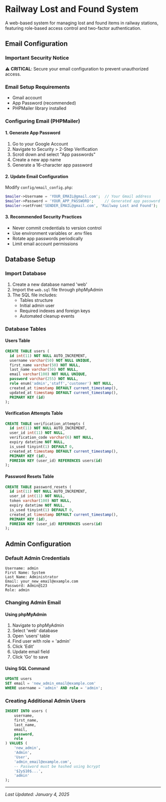 # Railway Lost and Found System

A web-based system for managing lost and found items in railway stations, featuring role-based access control and two-factor authentication.


## Email Configuration

### Important Security Notice
⚠️ **CRITICAL**: Secure your email configuration to prevent unauthorized access.

### Email Setup Requirements
- Gmail account
- App Password (recommended)
- PHPMailer library installed

### Configuring Email (PHPMailer)

#### 1. Generate App Password
1. Go to your Google Account
2. Navigate to Security > 2-Step Verification
3. Scroll down and select "App passwords"
4. Create a new app name
5. Generate a 16-character app password

#### 2. Update Email Configuration
Modify `config/email_config.php`:
```php
$mailer->Username = 'YOUR_EMAIL@gmail.com';  // Your Gmail address
$mailer->Password = 'YOUR_APP_PASSWORD';     // Generated app password
$mailer->setFrom('SENDER_EMAIL@gmail.com', 'Railway Lost and Found');
```

#### 3. Recommended Security Practices
- Never commit credentials to version control
- Use environment variables or .env files
- Rotate app passwords periodically
- Limit email account permissions

## Database Setup

### Import Database
1. Create a new database named 'web'
2. Import the `web.sql` file through phpMyAdmin
3. The SQL file includes:
   - Tables structure
   - Initial admin user
   - Required indexes and foreign keys
   - Automated cleanup events

### Database Tables

#### Users Table
```sql
CREATE TABLE users (
  id int(11) NOT NULL AUTO_INCREMENT,
  username varchar(50) NOT NULL UNIQUE,
  first_name varchar(50) NOT NULL,
  last_name varchar(50) NOT NULL,
  email varchar(100) NOT NULL UNIQUE,
  password varchar(255) NOT NULL,
  role enum('admin','staff','customer') NOT NULL,
  created_at timestamp DEFAULT current_timestamp(),
  updated_at timestamp DEFAULT current_timestamp(),
  PRIMARY KEY (id)
);
```

#### Verification Attempts Table
```sql
CREATE TABLE verification_attempts (
  id int(11) NOT NULL AUTO_INCREMENT,
  user_id int(11) NOT NULL,
  verification_code varchar(6) NOT NULL,
  expiry datetime NOT NULL,
  is_used tinyint(1) DEFAULT 0,
  created_at timestamp DEFAULT current_timestamp(),
  PRIMARY KEY (id),
  FOREIGN KEY (user_id) REFERENCES users(id)
);
```

#### Password Resets Table
```sql
CREATE TABLE password_resets (
  id int(11) NOT NULL AUTO_INCREMENT,
  user_id int(11) NOT NULL,
  token varchar(100) NOT NULL,
  expiry datetime NOT NULL,
  is_used tinyint(1) DEFAULT 0,
  created_at timestamp DEFAULT current_timestamp(),
  PRIMARY KEY (id),
  FOREIGN KEY (user_id) REFERENCES users(id)
);
```

## Admin Configuration

### Default Admin Credentials
```
Username: admin
First Name: System
Last Name: Administrator
Email: your_new_email@example.com
Password: Admin@123
Role: admin
```

### Changing Admin Email

#### Using phpMyAdmin
1. Navigate to phpMyAdmin
2. Select 'web' database
3. Open 'users' table
4. Find user with role = 'admin'
5. Click 'Edit'
6. Update email field
7. Click 'Go' to save

#### Using SQL Command
```sql
UPDATE users 
SET email = 'new_admin_email@example.com' 
WHERE username = 'admin' AND role = 'admin';
```

### Creating Additional Admin Users
```sql
INSERT INTO users (
    username, 
    first_name,
    last_name,
    email, 
    password, 
    role
) VALUES (
    'new_admin',
    'Admin',
    'User',
    'admin_email@example.com',
    -- Password must be hashed using bcrypt
    '$2y$10$...',  
    'admin'
);
```

---
*Last Updated: January 4, 2025*
